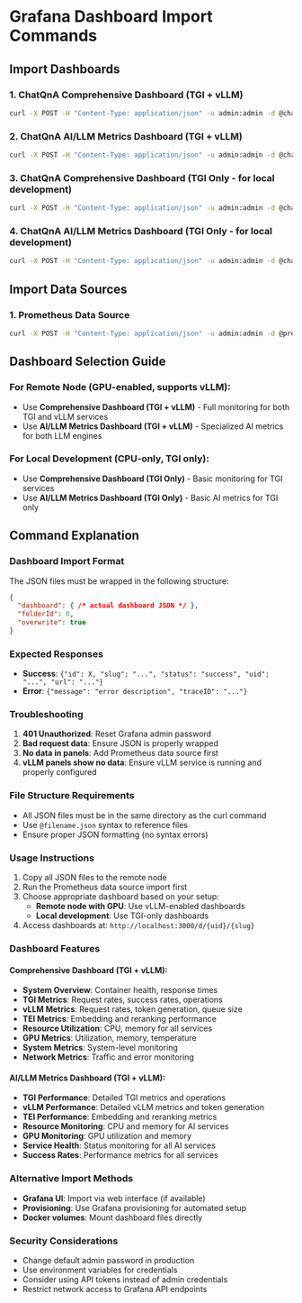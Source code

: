 # Grafana Dashboard Import Commands

## Import Dashboards

### 1. ChatQnA Comprehensive Dashboard (TGI + vLLM)
```bash
curl -X POST -H "Content-Type: application/json" -u admin:admin -d @chatqna_comprehensive_dashboard_vllm_import.json http://localhost:3000/api/dashboards/db
```

### 2. ChatQnA AI/LLM Metrics Dashboard (TGI + vLLM)
```bash
curl -X POST -H "Content-Type: application/json" -u admin:admin -d @chatqna_ai_metrics_dashboard_vllm_import.json http://localhost:3000/api/dashboards/db
```

### 3. ChatQnA Comprehensive Dashboard (TGI Only - for local development)
```bash
curl -X POST -H "Content-Type: application/json" -u admin:admin -d @chatqna_comprehensive_dashboard_import.json http://localhost:3000/api/dashboards/db
```

### 4. ChatQnA AI/LLM Metrics Dashboard (TGI Only - for local development)
```bash
curl -X POST -H "Content-Type: application/json" -u admin:admin -d @chatqna_ai_metrics_dashboard_import.json http://localhost:3000/api/dashboards/db
```

## Import Data Sources

### 1. Prometheus Data Source
```bash
curl -X POST -H "Content-Type: application/json" -u admin:admin -d @prometheus_datasource.json http://localhost:3000/api/datasources
```

## Dashboard Selection Guide

### For Remote Node (GPU-enabled, supports vLLM):
- Use **Comprehensive Dashboard (TGI + vLLM)** - Full monitoring for both TGI and vLLM services
- Use **AI/LLM Metrics Dashboard (TGI + vLLM)** - Specialized AI metrics for both LLM engines

### For Local Development (CPU-only, TGI only):
- Use **Comprehensive Dashboard (TGI Only)** - Basic monitoring for TGI services
- Use **AI/LLM Metrics Dashboard (TGI Only)** - Basic AI metrics for TGI only

## Command Explanation

### Dashboard Import Format
The JSON files must be wrapped in the following structure:
```json
{
  "dashboard": { /* actual dashboard JSON */ },
  "folderId": 0,
  "overwrite": true
}
```

### Expected Responses
- **Success**: `{"id": X, "slug": "...", "status": "success", "uid": "...", "url": "..."}`
- **Error**: `{"message": "error description", "traceID": "..."}`

### Troubleshooting
1. **401 Unauthorized**: Reset Grafana admin password
2. **Bad request data**: Ensure JSON is properly wrapped
3. **No data in panels**: Add Prometheus data source first
4. **vLLM panels show no data**: Ensure vLLM service is running and properly configured

### File Structure Requirements
- All JSON files must be in the same directory as the curl command
- Use `@filename.json` syntax to reference files
- Ensure proper JSON formatting (no syntax errors)

### Usage Instructions
1. Copy all JSON files to the remote node
2. Run the Prometheus data source import first
3. Choose appropriate dashboard based on your setup:
   - **Remote node with GPU**: Use vLLM-enabled dashboards
   - **Local development**: Use TGI-only dashboards
4. Access dashboards at: `http://localhost:3000/d/{uid}/{slug}`

### Dashboard Features

#### Comprehensive Dashboard (TGI + vLLM):
- **System Overview**: Container health, response times
- **TGI Metrics**: Request rates, success rates, operations
- **vLLM Metrics**: Request rates, token generation, queue size
- **TEI Metrics**: Embedding and reranking performance
- **Resource Utilization**: CPU, memory for all services
- **GPU Metrics**: Utilization, memory, temperature
- **System Metrics**: System-level monitoring
- **Network Metrics**: Traffic and error monitoring

#### AI/LLM Metrics Dashboard (TGI + vLLM):
- **TGI Performance**: Detailed TGI metrics and operations
- **vLLM Performance**: Detailed vLLM metrics and token generation
- **TEI Performance**: Embedding and reranking metrics
- **Resource Monitoring**: CPU and memory for AI services
- **GPU Monitoring**: GPU utilization and memory
- **Service Health**: Status monitoring for all AI services
- **Success Rates**: Performance metrics for all services

### Alternative Import Methods
- **Grafana UI**: Import via web interface (if available)
- **Provisioning**: Use Grafana provisioning for automated setup
- **Docker volumes**: Mount dashboard files directly

### Security Considerations
- Change default admin password in production
- Use environment variables for credentials
- Consider using API tokens instead of admin credentials
- Restrict network access to Grafana API endpoints
